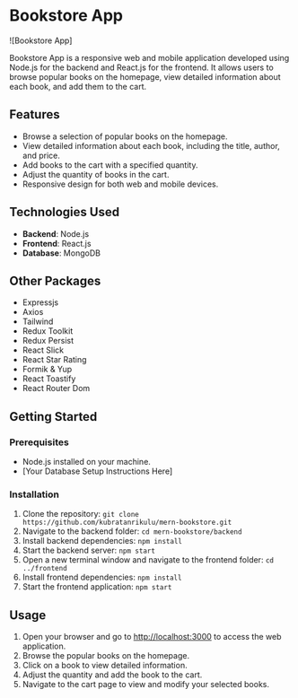 # Bookstore App

![Bookstore App]

Bookstore App is a responsive web and mobile application developed using Node.js for the backend and React.js for the frontend. It allows users to browse popular books on the homepage, view detailed information about each book, and add them to the cart.

## Features

- Browse a selection of popular books on the homepage.
- View detailed information about each book, including the title, author, and price.
- Add books to the cart with a specified quantity.
- Adjust the quantity of books in the cart.
- Responsive design for both web and mobile devices.

## Technologies Used

- **Backend**: Node.js
- **Frontend**: React.js
- **Database**: MongoDB

## Other Packages

- Expressjs
- Axios
- Tailwind
- Redux Toolkit
- Redux Persist
- React Slick
- React Star Rating
- Formik & Yup
- React Toastify
- React Router Dom

## Getting Started

### Prerequisites

- Node.js installed on your machine.
- [Your Database Setup Instructions Here]

### Installation

1. Clone the repository: `git clone https://github.com/kubratanrikulu/mern-bookstore.git`
2. Navigate to the backend folder: `cd mern-bookstore/backend`
3. Install backend dependencies: `npm install`
4. Start the backend server: `npm start`
5. Open a new terminal window and navigate to the frontend folder: `cd ../frontend`
6. Install frontend dependencies: `npm install`
7. Start the frontend application: `npm start`

## Usage

1. Open your browser and go to [http://localhost:3000](http://localhost:3000) to access the web application.
2. Browse the popular books on the homepage.
3. Click on a book to view detailed information.
4. Adjust the quantity and add the book to the cart.
5. Navigate to the cart page to view and modify your selected books.


